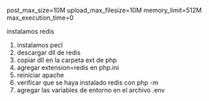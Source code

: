 post_max_size=10M
upload_max_filesize=10M
memory_limit=512M
max_execution_time=0

instalamos redis

1. instalamos pecl
2. descargar dll de redis
3. copiar dll en la carpeta ext de php
4. agregar extension=redis en php.ini
5. reiniciar apache
6. verificar que se haya instalado redis con php -m
7. agregar las variables de entorno en el archivo .env